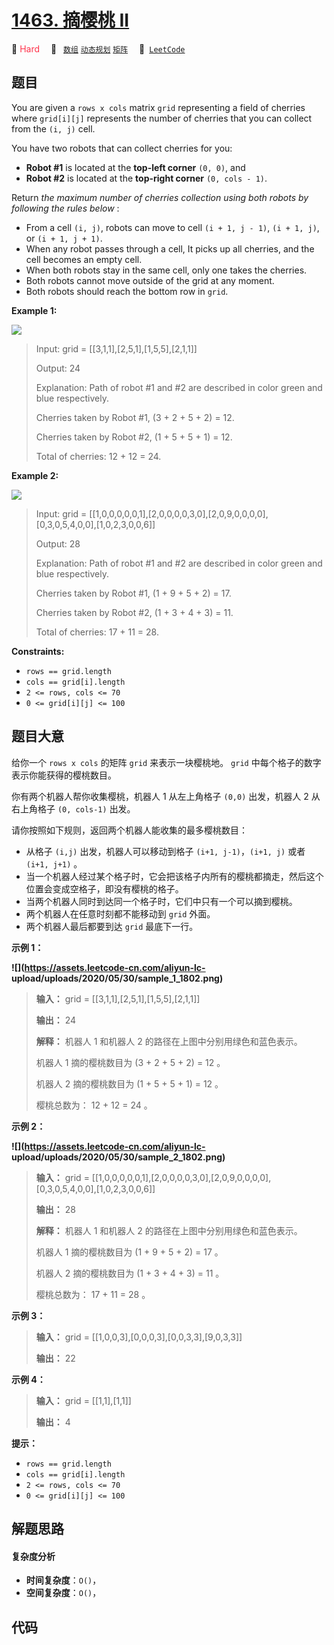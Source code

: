 # [1463. 摘樱桃 II](https://leetcode.com/problems/cherry-pickup-ii)

🔴 <font color=#ff334b>Hard</font>&emsp; 🔖&ensp; [`数组`](/leetcode/outline/tag/array.md) [`动态规划`](/leetcode/outline/tag/dynamic-programming.md) [`矩阵`](/leetcode/outline/tag/matrix.md)&emsp; 🔗&ensp;[`LeetCode`](https://leetcode.com/problems/cherry-pickup-ii)

## 题目

You are given a `rows x cols` matrix `grid` representing a field of cherries
where `grid[i][j]` represents the number of cherries that you can collect from
the `(i, j)` cell.

You have two robots that can collect cherries for you:

  * **Robot #1** is located at the **top-left corner** `(0, 0)`, and
  * **Robot #2** is located at the **top-right corner** `(0, cols - 1)`.

Return _the maximum number of cherries collection using both robots by
following the rules below_ :

  * From a cell `(i, j)`, robots can move to cell `(i + 1, j - 1)`, `(i + 1, j)`, or `(i + 1, j + 1)`.
  * When any robot passes through a cell, It picks up all cherries, and the cell becomes an empty cell.
  * When both robots stay in the same cell, only one takes the cherries.
  * Both robots cannot move outside of the grid at any moment.
  * Both robots should reach the bottom row in `grid`.



**Example 1:**

![](https://assets.leetcode.com/uploads/2020/04/29/sample_1_1802.png)

> Input: grid = [[3,1,1],[2,5,1],[1,5,5],[2,1,1]]
> 
> Output: 24
> 
> Explanation: Path of robot #1 and #2 are described in color green and blue respectively.
> 
> Cherries taken by Robot #1, (3 + 2 + 5 + 2) = 12.
> 
> Cherries taken by Robot #2, (1 + 5 + 5 + 1) = 12.
> 
> Total of cherries: 12 + 12 = 24.

**Example 2:**

![](https://assets.leetcode.com/uploads/2020/04/23/sample_2_1802.png)

> Input: grid = [[1,0,0,0,0,0,1],[2,0,0,0,0,3,0],[2,0,9,0,0,0,0],[0,3,0,5,4,0,0],[1,0,2,3,0,0,6]]
> 
> Output: 28
> 
> Explanation: Path of robot #1 and #2 are described in color green and blue respectively.
> 
> Cherries taken by Robot #1, (1 + 9 + 5 + 2) = 17.
> 
> Cherries taken by Robot #2, (1 + 3 + 4 + 3) = 11.
> 
> Total of cherries: 17 + 11 = 28.

**Constraints:**

  * `rows == grid.length`
  * `cols == grid[i].length`
  * `2 <= rows, cols <= 70`
  * `0 <= grid[i][j] <= 100`


## 题目大意

给你一个 `rows x cols` 的矩阵 `grid` 来表示一块樱桃地。 `grid` 中每个格子的数字表示你能获得的樱桃数目。

你有两个机器人帮你收集樱桃，机器人 1 从左上角格子 `(0,0)` 出发，机器人 2 从右上角格子 `(0, cols-1)` 出发。

请你按照如下规则，返回两个机器人能收集的最多樱桃数目：

  * 从格子 `(i,j)` 出发，机器人可以移动到格子 `(i+1, j-1)`，`(i+1, j)` 或者 `(i+1, j+1)` 。
  * 当一个机器人经过某个格子时，它会把该格子内所有的樱桃都摘走，然后这个位置会变成空格子，即没有樱桃的格子。
  * 当两个机器人同时到达同一个格子时，它们中只有一个可以摘到樱桃。
  * 两个机器人在任意时刻都不能移动到 `grid` 外面。
  * 两个机器人最后都要到达 `grid` 最底下一行。



**示例 1：**

**![](https://assets.leetcode-cn.com/aliyun-lc-
upload/uploads/2020/05/30/sample_1_1802.png)**

> 
> 
> 
> 
> 
> **输入：** grid = [[3,1,1],[2,5,1],[1,5,5],[2,1,1]]
> 
> **输出：** 24
> 
> **解释：** 机器人 1 和机器人 2 的路径在上图中分别用绿色和蓝色表示。
> 
> 机器人 1 摘的樱桃数目为 (3 + 2 + 5 + 2) = 12 。
> 
> 机器人 2 摘的樱桃数目为 (1 + 5 + 5 + 1) = 12 。
> 
> 樱桃总数为： 12 + 12 = 24 。
> 
> 

**示例 2：**

**![](https://assets.leetcode-cn.com/aliyun-lc-
upload/uploads/2020/05/30/sample_2_1802.png)**

> 
> 
> 
> 
> 
> **输入：** grid = [[1,0,0,0,0,0,1],[2,0,0,0,0,3,0],[2,0,9,0,0,0,0],[0,3,0,5,4,0,0],[1,0,2,3,0,0,6]]
> 
> **输出：** 28
> 
> **解释：** 机器人 1 和机器人 2 的路径在上图中分别用绿色和蓝色表示。
> 
> 机器人 1 摘的樱桃数目为 (1 + 9 + 5 + 2) = 17 。
> 
> 机器人 2 摘的樱桃数目为 (1 + 3 + 4 + 3) = 11 。
> 
> 樱桃总数为： 17 + 11 = 28 。
> 
> 

**示例 3：**

> 
> 
> 
> 
> 
> **输入：** grid = [[1,0,0,3],[0,0,0,3],[0,0,3,3],[9,0,3,3]]
> 
> **输出：** 22
> 
> 

**示例 4：**

> 
> 
> 
> 
> 
> **输入：** grid = [[1,1],[1,1]]
> 
> **输出：** 4
> 
> 



**提示：**

  * `rows == grid.length`
  * `cols == grid[i].length`
  * `2 <= rows, cols <= 70`
  * `0 <= grid[i][j] <= 100 `


## 解题思路

#### 复杂度分析

- **时间复杂度**：`O()`，
- **空间复杂度**：`O()`，

## 代码

```javascript

```